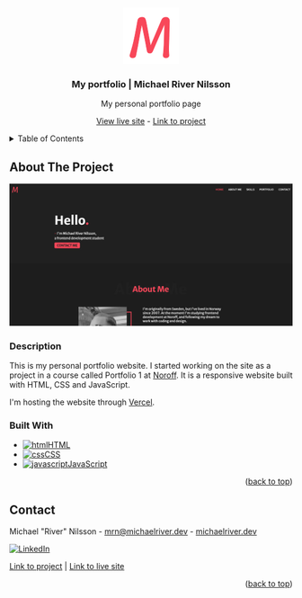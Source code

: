 <a id="readme-top"></a>

<!-- PROJECT LOGO -->
<br />
<div align="center">
  <a href="https://github.com/RiverMichael/MichaelRiver-dev.git">
    <img src="images/m-logo.png" alt="Logo" width="100" height="">
  </a>

<h3>My portfolio | Michael River Nilsson</h3>
<p>My personal portfolio page</p>

<a href="https://www.michaelriver.dev">View live site</a> - <a href="https://github.com/RiverMichael/MichaelRiver-dev.git"> Link to project</a>

</div>

<!-- TABLE OF CONTENTS -->
<details>
  <summary>Table of Contents</summary>
  <ol>
    <li>
      <a href="#about-the-project">About The Project</a>
      <ul>
        <li><a href="#description">Description</a>
        <li><a href="#built-with">Built With</a></li>
      </ul>
    </li>
    <li><a href="#contact">Contact</a></li>
  </ol>
</details>

<!-- ABOUT THE PROJECT -->

## About The Project

[![Michael River Nilsson][product-screenshot]][live-site]

### Description

This is my personal portfolio website. I started working on the site as a project in a course called Portfolio 1 at [Noroff](https://www.noroff.no). It is a responsive website built with HTML, CSS and JavaScript.

I'm hosting the website through [Vercel](https://www.vercel.com).

### Built With

- <a href="https://developer.mozilla.org/en-US/docs/Web/HTML"><img src="https://raw.githubusercontent.com/rahuldkjain/github-profile-readme-generator/master/src/images/icons/FrontendDevelopment/html.svg" alt="html" height="30" width="40">HTML</a>
- <a href="https://developer.mozilla.org/en-US/docs/Web/CSS" target="_blank"><img src="https://raw.githubusercontent.com/rahuldkjain/github-profile-readme-generator/master/src/images/icons/FrontendDevelopment/css.svg" alt="css" height="30" width="40">CSS</a>
- <a href="https://developer.mozilla.org/en-US/docs/Web/JavaScript" target="_blank"><img src="https://raw.githubusercontent.com/rahuldkjain/github-profile-readme-generator/master/src/images/icons/ProgrammingLanguages/javascript.svg" alt="javascript" height="30" width="40">JavaScript</a>

<p align="right">(<a href="#readme-top">back to top</a>)</p>

<!-- CONTACT -->

## Contact

Michael "River" Nilsson - [mrn@michaelriver.dev](mailto:mrn@michaelriver.dev) - [michaelriver.dev](https://www.michaelriver.dev)

[![LinkedIn][linkedin-shield]][linkedin-url]

[Link to project][github-repo] | [Link to live site][live-site]

<p align="right">(<a href="#readme-top">back to top</a>)</p>

<!-- MARKDOWN LINKS & IMAGES -->

[github-repo]: https://github.com/RiverMichael/MichaelRiver-dev.git
[live-site]: https://www.michaelriver.dev
[product-screenshot]: images/screenshot.jpg
[linkedin-shield]: https://img.shields.io/badge/-LinkedIn-black.svg?style=for-the-badge&logo=linkedin&colorB=555
[linkedin-url]: https://www.linkedin.com/in/michaelrivernilsson
